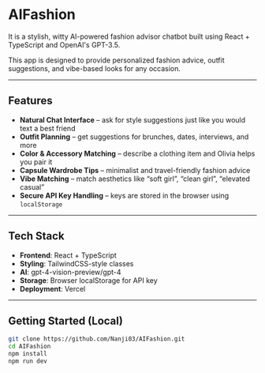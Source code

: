 #  AIFashion

It is a stylish, witty AI-powered fashion advisor chatbot built using React + TypeScript and OpenAI's GPT-3.5.

This app is designed to provide personalized fashion advice, outfit suggestions, and vibe-based looks for any occasion.

---

##  Features

-  **Natural Chat Interface** – ask for style suggestions just like you would text a best friend
-  **Outfit Planning** – get suggestions for brunches, dates, interviews, and more
-  **Color & Accessory Matching** – describe a clothing item and Olivia helps you pair it
-  **Capsule Wardrobe Tips** – minimalist and travel-friendly fashion advice
-  **Vibe Matching** – match aesthetics like “soft girl”, “clean girl”, “elevated casual”
-  **Secure API Key Handling** – keys are stored in the browser using `localStorage`

---

##  Tech Stack

- **Frontend**: React + TypeScript
- **Styling**: TailwindCSS-style classes
- **AI**: gpt-4-vision-preview/gpt-4
- **Storage**: Browser localStorage for API key
- **Deployment**: Vercel

---

##  Getting Started (Local)

```bash
git clone https://github.com/Nanji03/AIFashion.git
cd AIFashion
npm install
npm run dev
